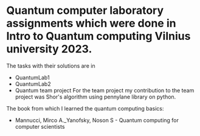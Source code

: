 # Quantum computer laboratory assignments which were done in Intro to Quantum computing Vilnius university 2023.

The tasks with their solutions are in 
  - QuantumLab1
  - QuantumLab2
  - Quantum team project
    For the team project my contribution to the team project was Shor's algorithm using pennylane library on python.


The book from which I learned the quantum computing basics:

- Mannucci, Mirco A._Yanofsky, Noson S - Quantum computing for computer scientists
